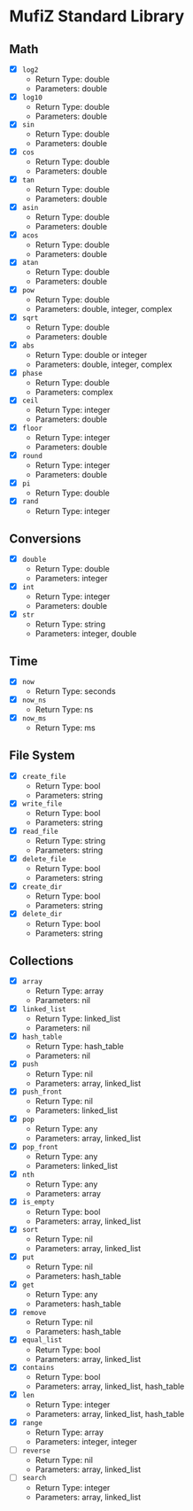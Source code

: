 # MufiZ Standard Library

## Math

- [X] `log2`
  - Return Type: double
  - Parameters: double
- [X] `log10`
  - Return Type: double
  - Parameters: double
- [X] `sin`
  - Return Type: double
  - Parameters: double
- [X] `cos`
  - Return Type: double
  - Parameters: double
- [X] `tan`
  - Return Type: double
  - Parameters: double
- [X] `asin`
  - Return Type: double
  - Parameters: double
- [X] `acos`
  - Return Type: double
  - Parameters: double
- [X] `atan`
  - Return Type: double
  - Parameters: double
- [X] `pow`
  - Return Type: double
  - Parameters: double, integer, complex
- [X] `sqrt`
  - Return Type: double
  - Parameters: double
- [X] `abs`
  - Return Type: double or integer
  - Parameters: double, integer, complex
- [X] `phase`
  - Return Type: double
  - Parameters: complex
- [X] `ceil`
  - Return Type: integer
  - Parameters: double
- [X] `floor`
  - Return Type: integer
  - Parameters: double
- [X] `round`
  - Return Type: integer
  - Parameters: double
- [X] `pi`
  - Return Type: double
- [X] `rand`
  - Return Type: integer

## Conversions

- [X] `double`
  - Return Type: double
  - Parameters: integer
- [X] `int`
  - Return Type: integer
  - Parameters: double
- [X] `str`
  - Return Type: string
  - Parameters: integer, double

## Time

- [X] `now`
  - Return Type: seconds
- [X] `now_ns`
  - Return Type: ns
- [X] `now_ms`
  - Return Type: ms

## File System

- [X] `create_file`
  - Return Type: bool
  - Parameters: string
- [X] `write_file`
  - Return Type: bool
  - Parameters: string
- [X] `read_file`
  - Return Type: string
  - Parameters: string
- [X] `delete_file`
  - Return Type: bool
  - Parameters: string
- [X] `create_dir`
  - Return Type: bool
  - Parameters: string
- [X] `delete_dir`
  - Return Type: bool
  - Parameters: string

## Collections

- [X] `array`
  - Return Type: array
  - Parameters: nil
- [X] `linked_list`
  - Return Type: linked_list
  - Parameters: nil
- [X] `hash_table`
  - Return Type: hash_table
  - Parameters: nil
- [X] `push`
  - Return Type: nil
  - Parameters: array, linked_list
- [X] `push_front`
  - Return Type: nil
  - Parameters: linked_list
- [X] `pop`
  - Return Type: any
  - Parameters: array, linked_list
- [X] `pop_front`
  - Return Type: any
  - Parameters: linked_list
- [X] `nth`
  - Return Type: any
  - Parameters: array
- [X] `is_empty`
  - Return Type: bool
  - Parameters: array, linked_list
- [X] `sort`
  - Return Type: nil
  - Parameters: array, linked_list
- [X] `put`
  - Return Type: nil
  - Parameters: hash_table
- [X] `get`
  - Return Type: any
  - Parameters: hash_table
- [X] `remove`
  - Return Type: nil
  - Parameters: hash_table
- [X] `equal_list`
  - Return Type: bool
  - Parameters: array, linked_list
- [X] `contains`
  - Return Type: bool
  - Parameters: array, linked_list, hash_table
- [X] `len`
  - Return Type: integer
  - Parameters: array, linked_list, hash_table
- [X] `range`
  - Return Type: array
  - Parameters: integer, integer
- [ ] `reverse`
  - Return Type: nil
  - Parameters: array, linked_list
- [ ] `search`
  - Return Type: integer
  - Parameters: array, linked_list

